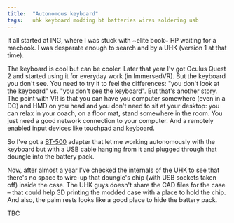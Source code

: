 ```yaml
---
title:  "Autonomous keyboard"
tags:   uhk keyboard modding bt batteries wires soldering usb
---
```


It all started at ING, where I was stuck with ~elite book~ HP waiting for a macbook. I was desparate enough to search and by a UHK (version 1 at that time).

The keyboard is cool but can be cooler. Later that year I'v got Oculus Quest 2 and started using it for everyday work (in ImmersedVR). But the keyboard you don't
see. You need to try it to feel the differences: "you don't look at the keyboard" vs. "you don't see the keyboard". But that's another story. The point with VR
is that you can have you computer somewhere (even in a DC) and HMD on you head and you don't need to sit at your desktop: you can relax in your coach, on a floor
mat, stand somewhere in the room. You just need a good network connection to your computer. And a remotely enabled input devices like touchpad and keyboard.

So I've got a [BT-500](http://handheldsci.com/kb/) adapter that let me working autonomously with the keyboard but with a USB cable hanging from it and plugged
through that doungle into the battery pack.

Now, after almost a year I've checked the internals of the UHK to see that there's no space to wire-up that doungle's chip (with USB sockets taken off) inside the
case. The UHK guys doesn't share the CAD files for the case – that could help 3D printing the modded case with a place to hold the chip. And also, the palm rests
looks like a good place to hide the battery pack.

TBC
